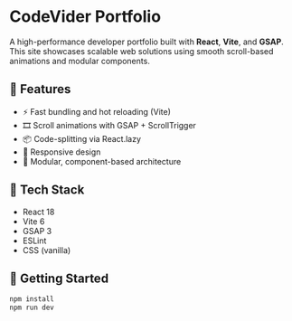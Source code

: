 # CodeVider Portfolio

A high-performance developer portfolio built with **React**, **Vite**, and **GSAP**. This site showcases scalable web solutions using smooth scroll-based animations and modular components.

## 🚀 Features

- ⚡ Fast bundling and hot reloading (Vite)
- 🎞️ Scroll animations with GSAP + ScrollTrigger
- 📦 Code-splitting via React.lazy
- 📱 Responsive design
- 🧩 Modular, component-based architecture

## 🧰 Tech Stack

- React 18
- Vite 6
- GSAP 3
- ESLint
- CSS (vanilla)

## 📂 Getting Started

```bash
npm install
npm run dev
